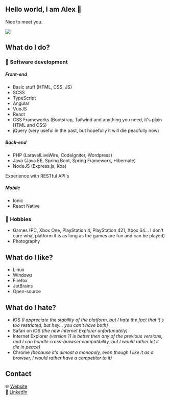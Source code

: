 ## Hello world, I am **Alex** 🙂

Nice to meet you.

![](https://github-readme-stats.vercel.app/api?username=alexhampu&count_private=true&show_icons=true)

## What do I do?

### 💾 Software development

##### Front-end
* Basic stuff (HTML, CSS, JS)
* SCSS
* TypeScript
* Angular
* VueJS
* React
* CSS Frameworks (Bootstrap, Tailwind and anything you need, it's plain HTML and CSS)
* jQuery (very useful in the past, but hopefully it will die peacfully now)

##### Back-end
* PHP (LaravelLiveWire, CodeIgniter, Wordpress)
* Java (Java EE, Spring Boot, Spring Framework, Hibernate)
* NodeJS (Express.js, Koa)

Experience with RESTful API's

##### Mobile
* Ionic
* React Native

### 🥰 Hobbies
* Games (PC, Xbox One, PlayStation 4, PlayStation 421, Xbox 64... I don't care what platform it is as long as the games are fun and can be played)  
* Photography

## What do I like?
* Linux
* Windows
* Firefox
* JetBrains
* Open-source

## What do I hate?
* iOS _(I appreciate the stability of the platform, but I hate the fact that it's too restricted, but hey... you can't have both)_
* Safari on iOS _(the new Internet Explorer unfortunately)_
* Internet Explorer _(version 11 is better then any of the previous versions, and I can handle cross-browser compatibility, but I would rather let it die in peace)_
* Chrome _(because it's almost a monopoly, even though I like it as a browser, I would rather have a competitor to it)_

## Contact

🌐 [Website][website] \
💼 [LinkedIn][linkedin]

[website]: http://alex.hampu.eu
[linkedin]: https://www.linkedin.com/in/alexhampu95/
